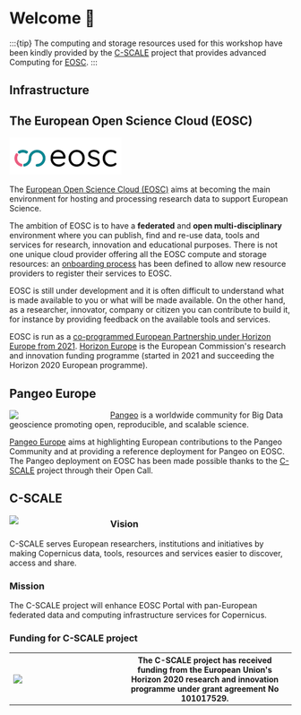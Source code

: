 # Welcome 👋

:::{tip}
The computing and storage resources used for this workshop have been kindly provided by the [C-SCALE](https://c-scale.eu) project that provides advanced Computing for [EOSC](https://eosc-portal.eu/about/eosc).
:::

## Infrastructure

## The European Open Science Cloud (EOSC)

![EOSC logo](./figures/EOSC_logo-small.png)

The [European Open Science Cloud (EOSC)](https://eosc-portal.eu/about/eosc) aims at becoming the main environment for hosting and processing research data to support European Science. 

The ambition of EOSC is to have a **federated** and **open multi-disciplinary** environment where you can publish, find and re-use data, tools and services for research, innovation and educational purposes. 
There is not one unique cloud provider offering all the EOSC compute and storage resources: an [onboarding process](https://eosc-portal.eu/providers-documentation/eosc-provider-portal-basic-guide) has been defined to allow new resource providers to register their services to EOSC.

EOSC is still under development and it is often difficult to understand what is made available to you or what will be made available. 
On the other hand, as a researcher, innovator, company or citizen you can contribute to build it, for instance by providing feedback on the available tools and services. 

EOSC is run as a [co-programmed European Partnership under Horizon Europe from 2021](https://ec.europa.eu/info/horizon-europe/european-partnerships-horizon-europe/candidates-across-themes_en). [Horizon Europe](https://ec.europa.eu/info/horizon-europe_en) is the European Commission's research and innovation funding programme (started in 2021 and succeeding the Horizon 2020 European programme).

## Pangeo Europe 

<img src="https://github.com/eds-book/reproducibility-challenge-2023/raw/main/challenge/figures/pangeo_name_logo.png" width="180" align="Left" /></a>

[Pangeo](https://pangeo.io/) is a worldwide community for Big Data geoscience promoting open, reproducible, and scalable science. 

[Pangeo Europe](https://pangeo.io/meeting-notes.html) aims at highlighting European contributions to the Pangeo Community and at providing a reference deployment for Pangeo on EOSC. 
The Pangeo deployment on EOSC has been made possible thanks to the [C-SCALE](https://c-scale.eu) project through their Open Call.

## C-SCALE

<img src="https://github.com/eds-book/reproducibility-challenge-2023/raw/main/challenge/figures/logo-c-scale-vertical-blue.png" width="180" align="Left" /></a>

### Vision

C-SCALE serves European researchers, institutions and initiatives by making Copernicus data, tools, resources and services easier to discover, access and share.

### Mission

The C-SCALE project will enhance EOSC Portal with pan-European federated data and computing infrastructure services for Copernicus.

### Funding for C-SCALE project

<table>
  <tr>
   <th><img src="https://github.com/eds-book/reproducibility-challenge-2023/raw/main/challenge/figures/normal-reproduction-low-resolution.png" width="180" align="Right" /></a></th>
   <th>The C-SCALE project has received funding from the European Union's Horizon 2020 research and innovation programme under grant agreement No 101017529.</th> 
  </tr>
</table>


